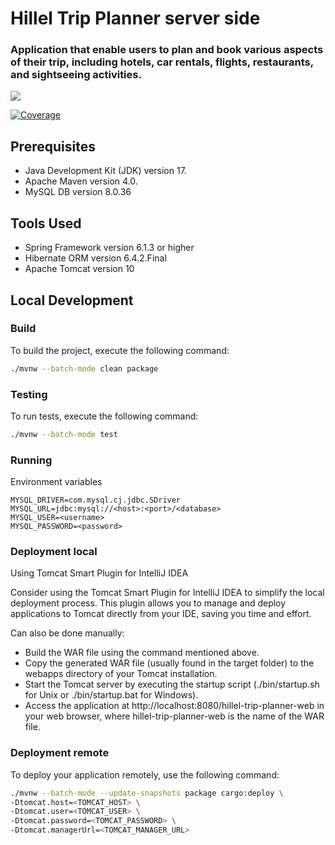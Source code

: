 # Hillel Trip Planner server side

### Application that enable users to plan and book various aspects of their trip, including hotels, car rentals, flights, restaurants, and sightseeing activities.

![](https://github.com/ownerofglory/hillel-trip-planner-backend/actions/workflows/main.yml/badge.svg)


[![Coverage](https://sonar.ownerofglory.com/api/project_badges/measure?project=Hillel-Trip-Planner&metric=coverage&token=sqb_886143ce12e2f96bb54f38ad77e4dc0b15d6fd22)](https://sonar.ownerofglory.com/dashboard?id=Hillel-Trip-Planner)


## Prerequisites

- Java Development Kit (JDK) version 17.
- Apache Maven version 4.0.
- MySQL DB version 8.0.36

## Tools Used

- Spring Framework version 6.1.3 or higher
- Hibernate ORM version 6.4.2.Final
- Apache Tomcat version 10

## Local Development

### Build

To build the project, execute the following command:

```bash
./mvnw --batch-mode clean package 
```
### Testing

To run tests, execute the following command:

```bash
./mvnw --batch-mode test
```

### Running

Environment variables

    MYSQL_DRIVER=com.mysql.cj.jdbc.SDriver
    MYSQL_URL=jdbc:mysql://<host>:<port>/<database>
    MYSQL_USER=<username>
    MYSQL_PASSWORD=<password>

### Deployment local

Using Tomcat Smart Plugin for IntelliJ IDEA

Consider using the Tomcat Smart Plugin for IntelliJ IDEA to simplify the local deployment process. This plugin allows you to manage and deploy applications to Tomcat directly from your IDE, saving you time and effort.

Сan also be done manually:
- Build the WAR file using the command mentioned above.
- Copy the generated WAR file (usually found in the target folder) to the webapps directory of your Tomcat installation.
- Start the Tomcat server by executing the startup script (./bin/startup.sh for Unix or ./bin/startup.bat for Windows).
- Access the application at http://localhost:8080/hillel-trip-planner-web in your web browser, where hillel-trip-planner-web is the name of the WAR file.


### Deployment remote 

To deploy your application remotely, use the following command:

```bash
./mvnw --batch-mode --update-snapshots package cargo:deploy \
-Dtomcat.host=<TOMCAT_HOST> \
-Dtomcat.user=<TOMCAT_USER> \
-Dtomcat.password=<TOMCAT_PASSWORD> \
-Dtomcat.managerUrl=<TOMCAT_MANAGER_URL>
```